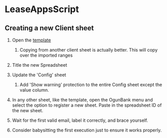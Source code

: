 # LeaseAppsScript

## Creating a new Client sheet

1. Open the [template](https://docs.google.com/spreadsheets/d/1e-xDkyts6jt_2JPGS5i1hX4opVJ9niQ9f0y8YtAvTlw)

    1. Copying from another client sheet is actually better. This will copy
       over the imported ranges

2. Title the new Spreadsheet

3. Update the 'Config' sheet

    1. Add 'Show warning' protection to the entire Config sheet except the value
       column.

4. In any other sheet, like the template, open the OgunBank menu and select the
   option to register a new sheet. Paste in the spreadsheet ID of the new sheet.

5. Wait for the first valid email, label it correctly, and brace yourself.

6. Consider babysitting the first execution just to ensure it works properly.
